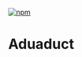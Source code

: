 [![npm](https://img.shields.io/npm/v/@fluencelabs/aquaduct)](https://www.npmjs.com/package/@fluencelabs/aquaduct)

# Aduaduct
